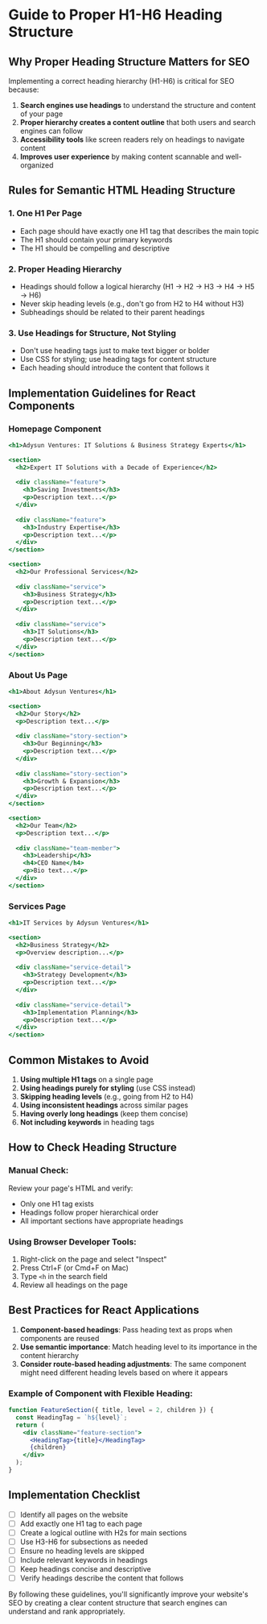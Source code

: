 # Guide to Proper H1-H6 Heading Structure

## Why Proper Heading Structure Matters for SEO

Implementing a correct heading hierarchy (H1-H6) is critical for SEO because:

1. **Search engines use headings** to understand the structure and content of your page
2. **Proper hierarchy creates a content outline** that both users and search engines can follow
3. **Accessibility tools** like screen readers rely on headings to navigate content
4. **Improves user experience** by making content scannable and well-organized

## Rules for Semantic HTML Heading Structure

### 1. One H1 Per Page

- Each page should have exactly one H1 tag that describes the main topic
- The H1 should contain your primary keywords
- The H1 should be compelling and descriptive

### 2. Proper Heading Hierarchy

- Headings should follow a logical hierarchy (H1 → H2 → H3 → H4 → H5 → H6)
- Never skip heading levels (e.g., don't go from H2 to H4 without H3)
- Subheadings should be related to their parent headings

### 3. Use Headings for Structure, Not Styling

- Don't use heading tags just to make text bigger or bolder
- Use CSS for styling; use heading tags for content structure
- Each heading should introduce the content that follows it

## Implementation Guidelines for React Components

### Homepage Component

```jsx
<h1>Adysun Ventures: IT Solutions & Business Strategy Experts</h1>

<section>
  <h2>Expert IT Solutions with a Decade of Experience</h2>
  
  <div className="feature">
    <h3>Saving Investments</h3>
    <p>Description text...</p>
  </div>
  
  <div className="feature">
    <h3>Industry Expertise</h3>
    <p>Description text...</p>
  </div>
</section>

<section>
  <h2>Our Professional Services</h2>
  
  <div className="service">
    <h3>Business Strategy</h3>
    <p>Description text...</p>
  </div>
  
  <div className="service">
    <h3>IT Solutions</h3>
    <p>Description text...</p>
  </div>
</section>
```

### About Us Page

```jsx
<h1>About Adysun Ventures</h1>

<section>
  <h2>Our Story</h2>
  <p>Description text...</p>
  
  <div className="story-section">
    <h3>Our Beginning</h3>
    <p>Description text...</p>
  </div>
  
  <div className="story-section">
    <h3>Growth & Expansion</h3>
    <p>Description text...</p>
  </div>
</section>

<section>
  <h2>Our Team</h2>
  <p>Description text...</p>
  
  <div className="team-member">
    <h3>Leadership</h3>
    <h4>CEO Name</h4>
    <p>Bio text...</p>
  </div>
</section>
```

### Services Page

```jsx
<h1>IT Services by Adysun Ventures</h1>

<section>
  <h2>Business Strategy</h2>
  <p>Overview description...</p>
  
  <div className="service-detail">
    <h3>Strategy Development</h3>
    <p>Description text...</p>
  </div>
  
  <div className="service-detail">
    <h3>Implementation Planning</h3>
    <p>Description text...</p>
  </div>
</section>
```

## Common Mistakes to Avoid

1. **Using multiple H1 tags** on a single page
2. **Using headings purely for styling** (use CSS instead)
3. **Skipping heading levels** (e.g., going from H2 to H4)
4. **Using inconsistent headings** across similar pages
5. **Having overly long headings** (keep them concise)
6. **Not including keywords** in heading tags

## How to Check Heading Structure

### Manual Check:

Review your page's HTML and verify:
- Only one H1 tag exists
- Headings follow proper hierarchical order
- All important sections have appropriate headings

### Using Browser Developer Tools:

1. Right-click on the page and select "Inspect"
2. Press Ctrl+F (or Cmd+F on Mac)
3. Type `<h` in the search field
4. Review all headings on the page

## Best Practices for React Applications

1. **Component-based headings**: Pass heading text as props when components are reused
2. **Use semantic importance**: Match heading level to its importance in the content hierarchy
3. **Consider route-based heading adjustments**: The same component might need different heading levels based on where it appears

### Example of Component with Flexible Heading:

```jsx
function FeatureSection({ title, level = 2, children }) {
  const HeadingTag = `h${level}`;
  return (
    <div className="feature-section">
      <HeadingTag>{title}</HeadingTag>
      {children}
    </div>
  );
}
```

## Implementation Checklist

- [ ] Identify all pages on the website
- [ ] Add exactly one H1 tag to each page
- [ ] Create a logical outline with H2s for main sections
- [ ] Use H3-H6 for subsections as needed
- [ ] Ensure no heading levels are skipped
- [ ] Include relevant keywords in headings
- [ ] Keep headings concise and descriptive
- [ ] Verify headings describe the content that follows

By following these guidelines, you'll significantly improve your website's SEO by creating a clear content structure that search engines can understand and rank appropriately. 